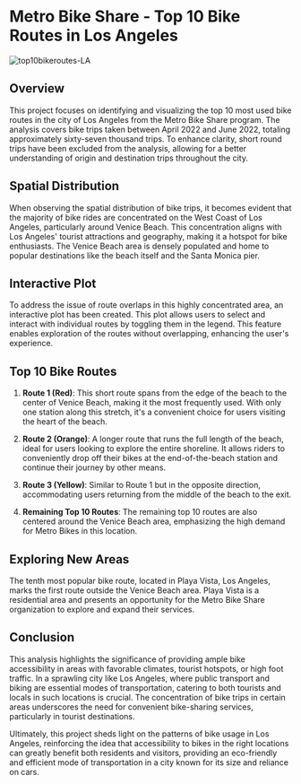 # Metro Bike Share - Top 10 Bike Routes in Los Angeles


![top10bikeroutes-LA](https://github.com/siddig-m/Top10BikeRoutes-LA/assets/55728795/d3e8e748-d6e7-43c8-9ed4-182393ec63ca)

## Overview

This project focuses on identifying and visualizing the top 10 most used bike routes in the city of Los Angeles from the Metro Bike Share program. The analysis covers bike trips taken between April 2022 and June 2022, totaling approximately sixty-seven thousand trips. To enhance clarity, short round trips have been excluded from the analysis, allowing for a better understanding of origin and destination trips throughout the city.

## Spatial Distribution

When observing the spatial distribution of bike trips, it becomes evident that the majority of bike rides are concentrated on the West Coast of Los Angeles, particularly around Venice Beach. This concentration aligns with Los Angeles' tourist attractions and geography, making it a hotspot for bike enthusiasts. The Venice Beach area is densely populated and home to popular destinations like the beach itself and the Santa Monica pier.

## Interactive Plot

To address the issue of route overlaps in this highly concentrated area, an interactive plot has been created. This plot allows users to select and interact with individual routes by toggling them in the legend. This feature enables exploration of the routes without overlapping, enhancing the user's experience.

## Top 10 Bike Routes

1. **Route 1 (Red)**: This short route spans from the edge of the beach to the center of Venice Beach, making it the most frequently used. With only one station along this stretch, it's a convenient choice for users visiting the heart of the beach.

2. **Route 2 (Orange)**: A longer route that runs the full length of the beach, ideal for users looking to explore the entire shoreline. It allows riders to conveniently drop off their bikes at the end-of-the-beach station and continue their journey by other means.

3. **Route 3 (Yellow)**: Similar to Route 1 but in the opposite direction, accommodating users returning from the middle of the beach to the exit.

4. **Remaining Top 10 Routes**: The remaining top 10 routes are also centered around the Venice Beach area, emphasizing the high demand for Metro Bikes in this location.

## Exploring New Areas

The tenth most popular bike route, located in Playa Vista, Los Angeles, marks the first route outside the Venice Beach area. Playa Vista is a residential area and presents an opportunity for the Metro Bike Share organization to explore and expand their services.

## Conclusion

This analysis highlights the significance of providing ample bike accessibility in areas with favorable climates, tourist hotspots, or high foot traffic. In a sprawling city like Los Angeles, where public transport and biking are essential modes of transportation, catering to both tourists and locals in such locations is crucial. The concentration of bike trips in certain areas underscores the need for convenient bike-sharing services, particularly in tourist destinations. 

Ultimately, this project sheds light on the patterns of bike usage in Los Angeles, reinforcing the idea that accessibility to bikes in the right locations can greatly benefit both residents and visitors, providing an eco-friendly and efficient mode of transportation in a city known for its size and reliance on cars.
